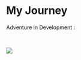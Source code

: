 # My Journey
Adventure in Development :



 <br />




 
<a href="#"> <img src="https://skillicons.dev/icons?i= ts,js,nextjs,react,tailwind,sass,theme=dark"/></a>
 <br />
<!-- Proudly created with GPRM ( https://gprm.itsvg.in ) -->
